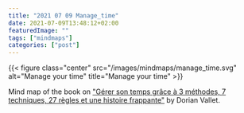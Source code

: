 ```yaml
---
title: "2021 07 09 Manage_time"
date: 2021-07-09T13:48:12+02:00
featuredImage: ""
tags: ["mindmaps"]
categories: ["post"]
---
```



<!--more-->

{{< figure class="center" src="/images/mindmaps/manage_time.svg" alt="Manage your time" title="Manage your time" >}}

Mind map of the book on ["Gérer son temps grâce à 3 méthodes, 7 techniques, 27 règles et une histoire frappante"](https://www.amazon.fr/m%C3%A9thodes-techniques-r%C3%A8gles-histoire-frappante-ebook/dp/B00HFWQ3PC/ref=sr_1_9?__mk_fr_FR=%C3%85M%C3%85%C5%BD%C3%95%C3%91&crid=2FXVPLFE1GYU0&dchild=1&keywords=g%C3%A9rer+son+temps&qid=1625831409&sprefix=g%C3%A9rer+so%2Caps%2C230&sr=8-9) by Dorian Vallet.
